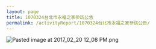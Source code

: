 ```yaml
---
layout: page
title: 1070324台北市永福之家參訪公告
permalink: /activityReport/1070324台北市永福之家參訪公告/
---
```


![Pasted image at 2017_02_20 12_08 PM.png]({{site.baseurl}}/static_files/upload_images/1070324台北市永福之家參訪公告)
